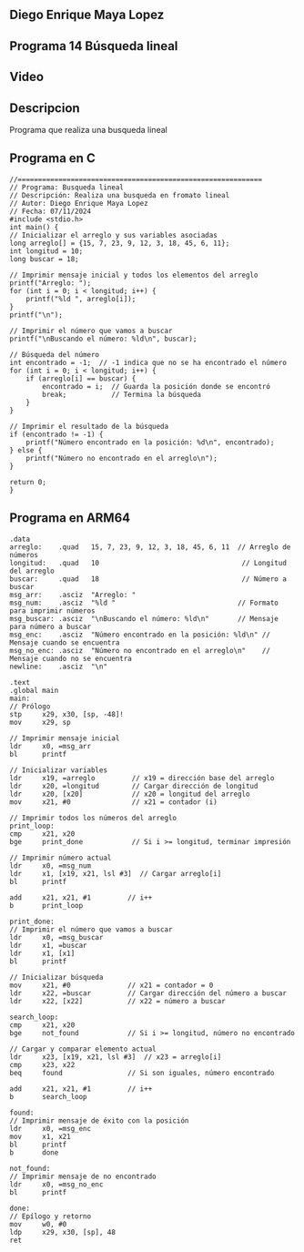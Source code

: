 ## Diego Enrique Maya Lopez 
## Programa 14 Búsqueda lineal

## Video


## Descripcion 
Programa que realiza una busqueda lineal 

## Programa en C
    //============================================================
    // Programa: Busqueda lineal
    // Descripción: Realiza una busqueda en fromato lineal
    // Autor: Diego Enrique Maya Lopez
    // Fecha: 07/11/2024
    #include <stdio.h>
    int main() {
    // Inicializar el arreglo y sus variables asociadas
    long arreglo[] = {15, 7, 23, 9, 12, 3, 18, 45, 6, 11};
    int longitud = 10;
    long buscar = 18;

    // Imprimir mensaje inicial y todos los elementos del arreglo
    printf("Arreglo: ");
    for (int i = 0; i < longitud; i++) {
        printf("%ld ", arreglo[i]);
    }
    printf("\n");

    // Imprimir el número que vamos a buscar
    printf("\nBuscando el número: %ld\n", buscar);

    // Búsqueda del número
    int encontrado = -1;  // -1 indica que no se ha encontrado el número
    for (int i = 0; i < longitud; i++) {
        if (arreglo[i] == buscar) {
            encontrado = i;  // Guarda la posición donde se encontró
            break;           // Termina la búsqueda
        }
    }

    // Imprimir el resultado de la búsqueda
    if (encontrado != -1) {
        printf("Número encontrado en la posición: %d\n", encontrado);
    } else {
        printf("Número no encontrado en el arreglo\n");
    }

    return 0;
    }

    

## Programa en ARM64   
    .data
    arreglo:    .quad   15, 7, 23, 9, 12, 3, 18, 45, 6, 11  // Arreglo de números
    longitud:   .quad   10                                   // Longitud del arreglo
    buscar:     .quad   18                                   // Número a buscar
    msg_arr:    .asciz  "Arreglo: "
    msg_num:    .asciz  "%ld "                              // Formato para imprimir números
    msg_buscar: .asciz  "\nBuscando el número: %ld\n"       // Mensaje para número a buscar
    msg_enc:    .asciz  "Número encontrado en la posición: %ld\n" // Mensaje cuando se encuentra
    msg_no_enc: .asciz  "Número no encontrado en el arreglo\n"    // Mensaje cuando no se encuentra
    newline:    .asciz  "\n"

    .text
    .global main
    main:
    // Prólogo
    stp     x29, x30, [sp, -48]!
    mov     x29, sp

    // Imprimir mensaje inicial
    ldr     x0, =msg_arr
    bl      printf

    // Inicializar variables
    ldr     x19, =arreglo         // x19 = dirección base del arreglo
    ldr     x20, =longitud        // Cargar dirección de longitud
    ldr     x20, [x20]            // x20 = longitud del arreglo
    mov     x21, #0               // x21 = contador (i)
    
    // Imprimir todos los números del arreglo
    print_loop:
    cmp     x21, x20
    bge     print_done            // Si i >= longitud, terminar impresión
    
    // Imprimir número actual
    ldr     x0, =msg_num
    ldr     x1, [x19, x21, lsl #3]  // Cargar arreglo[i]
    bl      printf
    
    add     x21, x21, #1         // i++
    b       print_loop
    
    print_done:
    // Imprimir el número que vamos a buscar
    ldr     x0, =msg_buscar
    ldr     x1, =buscar
    ldr     x1, [x1]
    bl      printf

    // Inicializar búsqueda
    mov     x21, #0              // x21 = contador = 0
    ldr     x22, =buscar         // Cargar dirección del número a buscar
    ldr     x22, [x22]           // x22 = número a buscar

    search_loop:
    cmp     x21, x20
    bge     not_found            // Si i >= longitud, número no encontrado
    
    // Cargar y comparar elemento actual
    ldr     x23, [x19, x21, lsl #3]  // x23 = arreglo[i]
    cmp     x23, x22
    beq     found                // Si son iguales, número encontrado
    
    add     x21, x21, #1         // i++
    b       search_loop

    found:
    // Imprimir mensaje de éxito con la posición
    ldr     x0, =msg_enc
    mov     x1, x21
    bl      printf
    b       done

    not_found:
    // Imprimir mensaje de no encontrado
    ldr     x0, =msg_no_enc
    bl      printf

    done:
    // Epílogo y retorno
    mov     w0, #0
    ldp     x29, x30, [sp], 48
    ret
